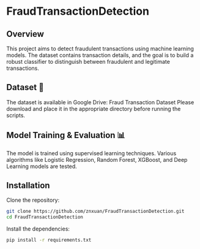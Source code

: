 # FraudTransactionDetection

## Overview

This project aims to detect fraudulent transactions using machine learning models. The dataset contains transaction details, and the goal is to build a robust classifier to distinguish between fraudulent and legitimate transactions.

## Dataset 📂

The dataset is available in Google Drive: Fraud Transaction Dataset
Please download and place it in the appropriate directory before running the scripts.

## Model Training & Evaluation 📊

The model is trained using supervised learning techniques.
Various algorithms like Logistic Regression, Random Forest, XGBoost, and Deep Learning models are tested.

## Installation

Clone the repository:
```bash
git clone https://github.com/znxuan/FraudTransactionDetection.git
cd FraudTransactionDetection
```

Install the dependencies:
```bash
pip install -r requirements.txt
```

